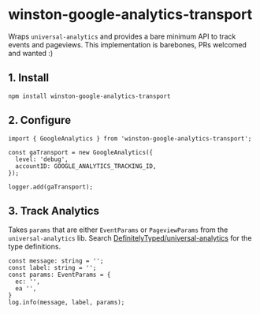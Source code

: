 # winston-google-analytics-transport
Wraps `universal-analytics` and provides a bare minimum API to track events and pageviews.
This implementation is barebones, PRs welcomed and wanted :)

## 1. Install
`npm install winston-google-analytics-transport`

## 2. Configure
```
import { GoogleAnalytics } from 'winston-google-analytics-transport';

const gaTransport = new GoogleAnalytics({
  level: 'debug',
  accountID: GOOGLE_ANALYTICS_TRACKING_ID,
});

logger.add(gaTransport);
```

## 3. Track Analytics
Takes `params` that are either `EventParams` or `PageviewParams` from the `universal-analytics` lib.
Search [DefinitelyTyped/universal-analytics](https://github.com/DefinitelyTyped/DefinitelyTyped/blob/master/types/universal-analytics/index.d.ts) for the type definitions.
```
const message: string = '';
const label: string = '';
const params: EventParams = {
  ec: '',
  ea '',
}
log.info(message, label, params);
```
